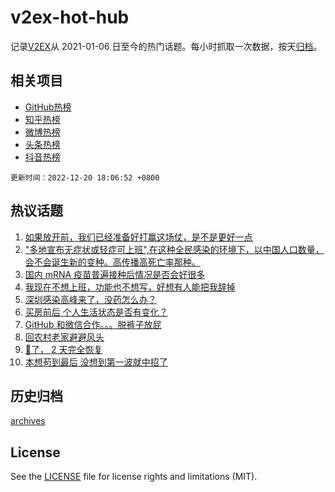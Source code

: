 # v2ex-hot-hub

 记录[V2EX](https://www.v2ex.com/)从 2021-01-06 日至今的热门话题。每小时抓取一次数据，按天[归档](archives)。
 
 ## 相关项目

- [GitHub热榜](https://github.com/snaildev/github-hot-hub)
- [知乎热榜](https://github.com/snaildev/zhihu-hot-hub)
- [微博热榜](https://github.com/snaildev/weibo-hot-hub)
- [头条热榜](https://github.com/snaildev/toutiao-hot-hub)
- [抖音热榜](https://github.com/snaildev/douyin-hot-hub)


 `更新时间：2022-12-20 18:06:52 +0800`

## 热议话题

1. [如果放开前，我们已经准备好打赢这场仗，是不是更好一点](https://www.v2ex.com/t/903679)
1. ["多地宣布无症状或轻症可上班",在这种全民感染的环境下，以中国人口数量，会不会诞生新的变种。高传播高死亡率那种。](https://www.v2ex.com/t/903635)
1. [国内 mRNA 疫苗普遍接种后情况是否会好很多](https://www.v2ex.com/t/903598)
1. [我现在不想上班，功能也不想写，好想有人能把我辞掉](https://www.v2ex.com/t/903653)
1. [深圳感染高峰来了，没药怎么办？](https://www.v2ex.com/t/903630)
1. [买房前后 个人生活状态是否有变化？](https://www.v2ex.com/t/903560)
1. [GitHub 和微信合作。。。脱裤子放屁](https://www.v2ex.com/t/903703)
1. [回农村老家避避风头](https://www.v2ex.com/t/903633)
1. [🐑了， 2 天完全恢复](https://www.v2ex.com/t/903705)
1. [本想苟到最后 没想到第一波就中招了](https://www.v2ex.com/t/903639)

## 历史归档

[archives](archives)

## License

See the [LICENSE](LICENSE) file for license rights and limitations (MIT).
